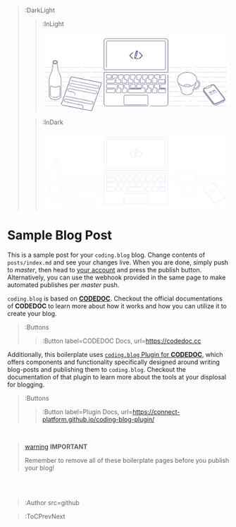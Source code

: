 > :DarkLight
> > :InLight
> >
> > ![banner](/img/cb-banner.svg)
>
> > :InDark
> >
> > ![banner](/img/cb-banner-dark.svg)

# Sample Blog Post

This is a sample post for your `coding.blog` blog. Change contents of `posts/index.md`
and see your changes live. When you are done, simply push to _master_, then head to [your account](https://coding.blog/blog)
and press the publish button. Alternatively, you can use the webhook provided in the same page
to make automated publishes per _master_ push.

`coding.blog` is based on [**CODEDOC**](https://codedoc.cc). Checkout the official documentations
of **CODEDOC** to learn more about how it works and how you can utilize it to create your blog.

> :Buttons
> > :Button label=CODEDOC Docs, url=https://codedoc.cc

Additionally, this boilerplate uses [`coding.blog` Plugin for **CODEDOC**](https://github.com/CONNECT-platform/coding-blog-plugin),
which offers components and functionality specifically designed around writing blog-posts
and publishing them to `coding.blog`. Checkout the documentation of that plugin to learn more
about the tools at your displosal for blogging.

> :Buttons
> > :Button label=Plugin Docs, url=https://connect-platform.github.io/coding-blog-plugin/

<br>

> [warning](:Icon) **IMPORTANT**
>
> Remember to remove all of these boilerplate pages before you publish your blog!

<br><br>

> :Author src=github

> :ToCPrevNext
